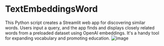 # TextEmbeddingsWord
This Python script creates a Streamlit web app for discovering similar words. Users input a query, and the app finds and displays closely related words from a preloaded dataset using OpenAI embeddings. It's a handy tool for expanding vocabulary and promoting education.
![image](https://github.com/niteshtambore/TextEmbeddingsWord/assets/98801322/8f6830cc-44d8-4cff-a31b-5d7e92d69367)

